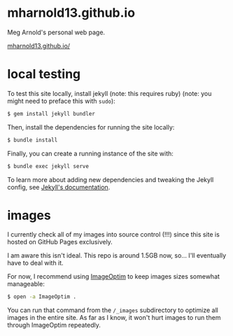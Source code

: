 # mharnold13.github.io
Meg Arnold's personal web page.

[mharnold13.github.io/](https://mharnold13.github.io/)

# local testing

To test this site locally, install jekyll (note: this requires ruby)
(note: you might need to preface this with `sudo`):

```bash
$ gem install jekyll bundler
```

Then, install the dependencies for running the site locally:

```bash
$ bundle install
```

Finally, you can create a running instance of the site with:

```bash
$ bundle exec jekyll serve
```

To learn more about adding new dependencies and tweaking the
Jekyll config, see [Jekyll's documentation](https://jekyllrb.com/docs/).

# images

I currently check all of my images into source control (!!!) since this
site is hosted on GitHub Pages exclusively.

I am aware this isn't ideal. This repo is around 1.5GB now, so... I'll
eventually have to deal with it.

For now, I recommend using [ImageOptim](https://imageoptim.com/command-line.html)
to keep images sizes somewhat manageable:

```bash
$ open -a ImageOptim .
```

You can run that command from the `/_images` subdirectory to optimize
all images in the entire site. As far as I know, it won't hurt images
to run them through ImageOptim repeatedly.
